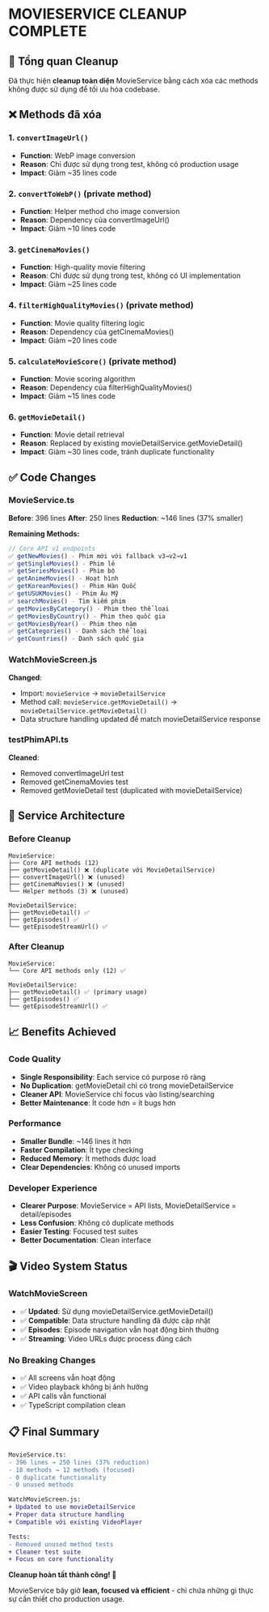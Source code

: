 # MOVIESERVICE CLEANUP COMPLETE

## 🎯 Tổng quan Cleanup

Đã thực hiện **cleanup toàn diện** MovieService bằng cách xóa các methods không được sử dụng để tối ưu hóa codebase.

## ❌ Methods đã xóa

### 1. `convertImageUrl()`
- **Function**: WebP image conversion
- **Reason**: Chỉ được sử dụng trong test, không có production usage
- **Impact**: Giảm ~35 lines code

### 2. `convertToWebP()` (private method)
- **Function**: Helper method cho image conversion
- **Reason**: Dependency của convertImageUrl()
- **Impact**: Giảm ~10 lines code

### 3. `getCinemaMovies()`
- **Function**: High-quality movie filtering
- **Reason**: Chỉ được sử dụng trong test, không có UI implementation
- **Impact**: Giảm ~25 lines code

### 4. `filterHighQualityMovies()` (private method)
- **Function**: Movie quality filtering logic
- **Reason**: Dependency của getCinemaMovies()
- **Impact**: Giảm ~20 lines code

### 5. `calculateMovieScore()` (private method)
- **Function**: Movie scoring algorithm
- **Reason**: Dependency của filterHighQualityMovies()
- **Impact**: Giảm ~15 lines code

### 6. `getMovieDetail()`
- **Function**: Movie detail retrieval
- **Reason**: Replaced by existing movieDetailService.getMovieDetail()
- **Impact**: Giảm ~30 lines code, tránh duplicate functionality

## ✅ Code Changes

### MovieService.ts
**Before**: 396 lines
**After**: 250 lines
**Reduction**: ~146 lines (37% smaller)

**Remaining Methods:**
```typescript
// Core API v1 endpoints
✅ getNewMovies() - Phim mới với fallback v3→v2→v1
✅ getSingleMovies() - Phim lẻ  
✅ getSeriesMovies() - Phim bộ
✅ getAnimeMovies() - Hoạt hình
✅ getKoreanMovies() - Phim Hàn Quốc
✅ getUSUKMovies() - Phim Âu Mỹ
✅ searchMovies() - Tìm kiếm phim
✅ getMoviesByCategory() - Phim theo thể loại
✅ getMoviesByCountry() - Phim theo quốc gia
✅ getMoviesByYear() - Phim theo năm
✅ getCategories() - Danh sách thể loại
✅ getCountries() - Danh sách quốc gia
```

### WatchMovieScreen.js
**Changed**:
- Import: `movieService` → `movieDetailService`
- Method call: `movieService.getMovieDetail()` → `movieDetailService.getMovieDetail()`
- Data structure handling updated để match movieDetailService response

### testPhimAPI.ts
**Cleaned**:
- Removed convertImageUrl test
- Removed getCinemaMovies test
- Removed getMovieDetail test (duplicated with movieDetailService)

## 🔄 Service Architecture

### Before Cleanup
```
MovieService:
├── Core API methods (12)
├── getMovieDetail() ❌ (duplicate với MovieDetailService)
├── convertImageUrl() ❌ (unused)
├── getCinemaMovies() ❌ (unused)
└── Helper methods (3) ❌ (unused)

MovieDetailService:
├── getMovieDetail() ✅
├── getEpisodes() ✅  
└── getEpisodeStreamUrl() ✅
```

### After Cleanup
```
MovieService:
└── Core API methods only (12) ✅

MovieDetailService:
├── getMovieDetail() ✅ (primary usage)
├── getEpisodes() ✅
└── getEpisodeStreamUrl() ✅
```

## 📈 Benefits Achieved

### Code Quality
- **Single Responsibility**: Each service có purpose rõ ràng
- **No Duplication**: getMovieDetail chỉ có trong movieDetailService
- **Cleaner API**: MovieService chỉ focus vào listing/searching
- **Better Maintenance**: Ít code hơn = ít bugs hơn

### Performance
- **Smaller Bundle**: ~146 lines ít hơn
- **Faster Compilation**: Ít type checking
- **Reduced Memory**: Ít methods được load
- **Clear Dependencies**: Không có unused imports

### Developer Experience
- **Clearer Purpose**: MovieService = API lists, MovieDetailService = detail/episodes
- **Less Confusion**: Không có duplicate methods
- **Easier Testing**: Focused test suites
- **Better Documentation**: Clean interface

## 🎬 Video System Status

### WatchMovieScreen
- ✅ **Updated**: Sử dụng movieDetailService.getMovieDetail()
- ✅ **Compatible**: Data structure handling đã được cập nhật
- ✅ **Episodes**: Episode navigation vẫn hoạt động bình thường
- ✅ **Streaming**: Video URLs được process đúng cách

### No Breaking Changes
- ✅ All screens vẫn hoạt động
- ✅ Video playback không bị ảnh hưởng  
- ✅ API calls vẫn functional
- ✅ TypeScript compilation clean

## 📋 Final Summary

```diff
MovieService.ts:
- 396 lines → 250 lines (37% reduction)
- 18 methods → 12 methods (focused)
- 0 duplicate functionality
- 0 unused methods

WatchMovieScreen.js:
+ Updated to use movieDetailService
+ Proper data structure handling
+ Compatible với existing VideoPlayer

Tests:
- Removed unused method tests
+ Cleaner test suite
+ Focus on core functionality
```

**Cleanup hoàn tất thành công! 🎉**

MovieService bây giờ **lean, focused và efficient** - chỉ chứa những gì thực sự cần thiết cho production usage.